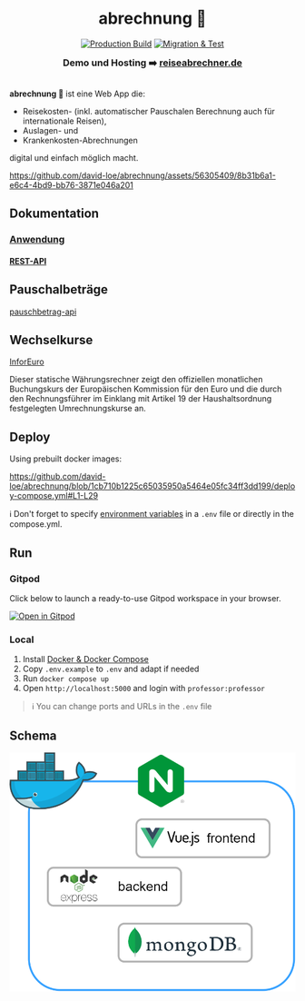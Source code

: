 <h1 align="center">
abrechnung 🧾
</h1>
<p align="center">
<a href="https://github.com/david-loe/abrechnung/actions/workflows/production-build.yml"><img src="https://github.com/david-loe/abrechnung/actions/workflows/production-build.yml/badge.svg" alt="Production Build"></a>
<a href="https://github.com/david-loe/abrechnung/actions/workflows/migration-test.yml"><img src="https://github.com/david-loe/abrechnung/actions/workflows/migration-test.yml/badge.svg" alt="Migration & Test"></a>
</p>
<h3 align="center"  style="margin-top: 0px; margin-bottom: 30px">
Demo und Hosting ➡️ <a href="https://reiseabrechner.de">reiseabrechner.de</a>
</h3>

**abrechnung 🧾** ist eine Web App die:

- Reisekosten- (inkl. automatischer Pauschalen Berechnung auch für internationale Reisen),
- Auslagen- und
- Krankenkosten-Abrechnungen

digital und einfach möglich macht.

https://github.com/david-loe/abrechnung/assets/56305409/8b31b6a1-e6c4-4bd9-bb76-3871e046a201

## Dokumentation

### [Anwendung](https://david-loe.github.io/abrechnung-doc/)

#### [REST-API](https://david-loe.github.io/abrechnung/)

## Pauschalbeträge

[pauschbetrag-api](https://github.com/david-loe/pauschbetrag-api)

## Wechselkurse

[InforEuro](https://commission.europa.eu/funding-tenders/procedures-guidelines-tenders/information-contractors-and-beneficiaries/exchange-rate-inforeuro_en)

Dieser statische Währungsrechner zeigt den offiziellen monatlichen Buchungskurs der Europäischen Kommission für den Euro und die durch den Rechnungsführer im Einklang mit Artikel 19 der Haushaltsordnung festgelegten Umrechnungskurse an.

## Deploy

Using prebuilt docker images:

https://github.com/david-loe/abrechnung/blob/1cb710b1225c65035950a5464e05fc34ff3dd199/deploy-compose.yml#L1-L29

ℹ Don't forget to specify [environment variables](.env.example) in a `.env` file or directly in the compose.yml.

## Run

### Gitpod

Click below to launch a ready-to-use Gitpod workspace in your browser.

[![Open in Gitpod](https://gitpod.io/button/open-in-gitpod.svg)](https://gitpod.io/#https://github.com/david-loe/abrechnung)

### Local

1. Install [Docker & Docker Compose](https://docs.docker.com/engine/install/)
2. Copy `.env.example` to `.env` and adapt if needed
3. Run `docker compose up`
4. Open `http://localhost:5000` and login with `professor:professor`

> ℹ You can change ports and URLs in the `.env` file

## Schema

![Schema](schema.png)
